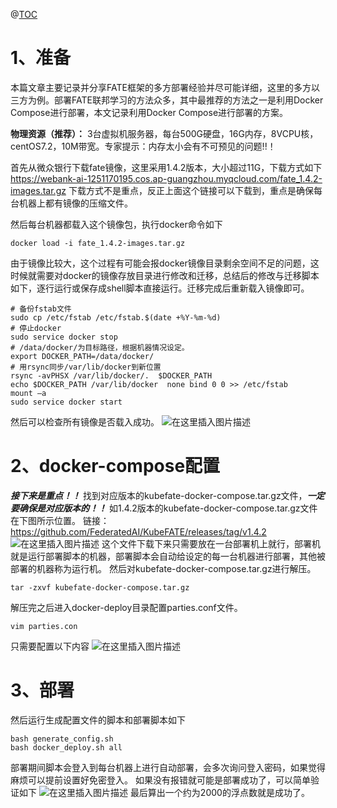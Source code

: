 ﻿@[TOC](目录)
 
# 1、准备

本篇文章主要记录并分享FATE框架的多方部署经验并尽可能详细，这里的多方以三方为例。部署FATE联邦学习的方法众多，其中最推荐的方法之一是利用Docker Compose进行部署，本文记录利用Docker Compose进行部署的方案。

**物理资源（推荐）：**
3台虚拟机服务器，每台500G硬盘，16G内存，8VCPU核，centOS7.2，10M带宽。专家提示：内存太小会有不可预见的问题!!！

首先从微众银行下载fate镜像，这里采用1.4.2版本，大小超过11G，下载方式如下
https://webank-ai-1251170195.cos.ap-guangzhou.myqcloud.com/fate_1.4.2-images.tar.gz
下载方式不是重点，反正上面这个链接可以下载到，重点是确保每台机器上都有镜像的压缩文件。

然后每台机器都载入这个镜像包，执行docker命令如下

```
docker load -i fate_1.4.2-images.tar.gz
```

由于镜像比较大，这个过程有可能会报docker镜像目录剩余空间不足的问题，这时候就需要对docker的镜像存放目录进行修改和迁移，总结后的修改与迁移脚本如下，逐行运行或保存成shell脚本直接运行。迁移完成后重新载入镜像即可。

```
# 备份fstab文件
sudo cp /etc/fstab /etc/fstab.$(date +%Y-%m-%d)
# 停止docker
sudo service docker stop
# /data/docker/为目标路径，根据机器情况设定。
export DOCKER_PATH=/data/docker/
# 用rsync同步/var/lib/docker到新位置
rsync -avPHSX /var/lib/docker/.  $DOCKER_PATH
echo $DOCKER_PATH /var/lib/docker  none bind 0 0 >> /etc/fstab
mount –a
sudo service docker start
```
然后可以检查所有镜像是否载入成功。
![在这里插入图片描述](https://img-blog.csdnimg.cn/20200922160546338.png?x-oss-process=image/watermark,type_ZmFuZ3poZW5naGVpdGk,shadow_10,text_aHR0cHM6Ly9ibG9nLmNzZG4ubmV0L29xcW1vb24xMjM=,size_16,color_FFFFFF,t_70#pic_center)

# 2、docker-compose配置
***接下来是重点！！***
找到对应版本的kubefate-docker-compose.tar.gz文件，***一定要确保是对应版本的！！***
如1.4.2版本的kubefate-docker-compose.tar.gz文件在下图所示位置。
链接：https://github.com/FederatedAI/KubeFATE/releases/tag/v1.4.2
![在这里插入图片描述](https://img-blog.csdnimg.cn/2020092216075365.png?x-oss-process=image/watermark,type_ZmFuZ3poZW5naGVpdGk,shadow_10,text_aHR0cHM6Ly9ibG9nLmNzZG4ubmV0L29xcW1vb24xMjM=,size_16,color_FFFFFF,t_70#pic_center)
这个文件下载下来只需要放在一台部署机上就行，部署机就是运行部署脚本的机器，部署脚本会自动给设定的每一台机器进行部署，其他被部署的机器称为运行机。
然后对kubefate-docker-compose.tar.gz进行解压。

```
tar -zxvf kubefate-docker-compose.tar.gz
```
解压完之后进入docker-deploy目录配置parties.conf文件。

```
vim parties.con
```
只需要配置以下内容
![在这里插入图片描述](https://img-blog.csdnimg.cn/20200922162029754.png?x-oss-process=image/watermark,type_ZmFuZ3poZW5naGVpdGk,shadow_10,text_aHR0cHM6Ly9ibG9nLmNzZG4ubmV0L29xcW1vb24xMjM=,size_16,color_FFFFFF,t_70#pic_center)

# 3、部署
然后运行生成配置文件的脚本和部署脚本如下

```
bash generate_config.sh
bash docker_deploy.sh all
```
部署期间脚本会登入到每台机器上进行自动部署，会多次询问登入密码，如果觉得麻烦可以提前设置好免密登入。
如果没有报错就可能是部署成功了，可以简单验证如下
![在这里插入图片描述](https://img-blog.csdnimg.cn/2020092216215817.png?x-oss-process=image/watermark,type_ZmFuZ3poZW5naGVpdGk,shadow_10,text_aHR0cHM6Ly9ibG9nLmNzZG4ubmV0L29xcW1vb24xMjM=,size_16,color_FFFFFF,t_70#pic_center)
最后算出一个约为2000的浮点数就是成功了。
